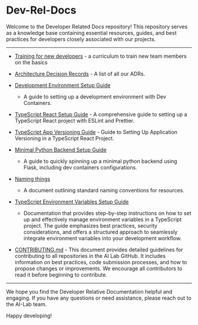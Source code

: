 # Dev-Rel-Docs

Welcome to the Developer Related Docs repository! This repository serves as a
knowledge base containing essential resources, guides, and best practices for
developers closely associated with our projects.

---

* [Training for new
  developers](https://github.com/ai-cfia/dev-rel-docs/blob/main/TRAINING.md) - a
  curriculum to train new team members on the basics

* [Architecture Decision
  Records](https://github.com/ai-cfia/dev-rel-docs/blob/main/adr/index.md) - A
  list of all our ADRs.

* [Development Environment Setup
  Guide](https://github.com/ai-cfia/dev-rel-docs/blob/main/Development-Environment-Setup-Guide/DEV-ENV-SETUP.md)
  - A guide to setting up a development environment with Dev Containers.

* [TypeScript React Setup
  Guide](https://github.com/ai-cfia/dev-rel-docs/blob/main/TypeScript-React-Setup-Guide/REACTSETUP.md)
  \- A comprehensive guide to setting up a TypeScript React project with ESLint
  and Prettier.

* [TypeScript App Versioning
  Guide](https://github.com/ai-cfia/dev-rel-docs/blob/main/TypeScript-AppVersion/APPVERSION-SETUP.md)
  \- Guide to Setting Up Application Versioning in a TypeScript React Project.

* [Minimal Python Backend Setup
  Guide](https://github.com/ai-cfia/dev-rel-docs/blob/main/Minimal-Backend-Setup-Guides/PYTHON-BACKEND-SETUP.md)
  - A guide to quickly spinning up a minimal python backend using Flask,
  including dev containers configurations.

* [Naming
  things](https://github.com/ai-cfia/dev-rel-docs/blob/main/adr/008-naming-convention.md)
  - A document outlining standard naming conventions for resources.

* [TypeScript Environment Variables Setup
  Guide](https://github.com/ai-cfia/dev-rel-docs/blob/main/TypeScript-EnvironmentVariables/ENVIRONMENT-VARIABLES-SETUP.md)
  - Documentation that provides step-by-step instructions on how to set up and
  effectively manage environment variables in a TypeScript project. The guide
  emphasizes best practices, security considerations, and offers a structured
  approach to seamlessly integrate environment variables into your development
  workflow.

* [CONTRIBUTING.md](https://github.com/ai-cfia/.github/blob/main/profile/CONTRIBUTING.md)
  \- This document provides detailed guidelines for contributing to all
  repositories in the AI Lab GitHub. It includes information on best practices,
  code submission processes, and how to propose changes or improvements. We
  encourage all contributors to read it before beginning to contribute.

---

We hope you find the Developer Relative Documentation helpful and engaging. If
you have any questions or need assistance, please reach out to the AI-Lab team.

Happy developing!

